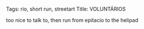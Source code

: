 Tags: rio, short run, streetart
Title: VOLUNTÁRIOS
  
too nice to talk to, then run from epitacio to the helipad
